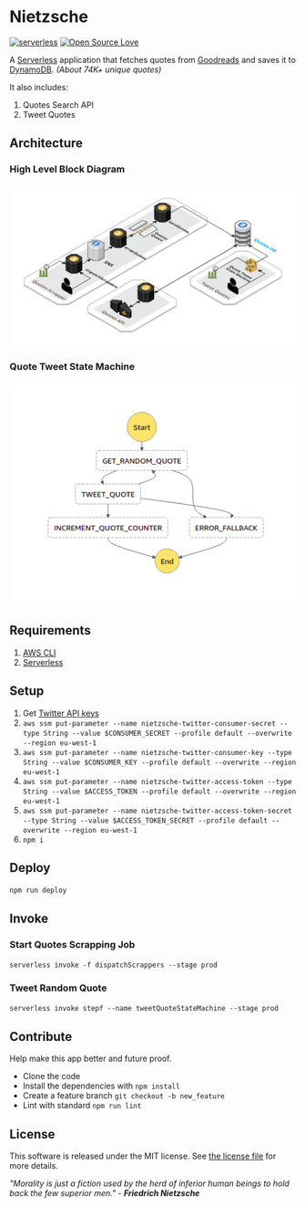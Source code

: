 # Nietzsche

[![serverless](http://public.serverless.com/badges/v3.svg)](http://www.serverless.com)
[![Open Source Love](https://badges.frapsoft.com/os/v1/open-source.svg?v=103)](https://github.com/ellerbrock/open-source-badges/)

A [Serverless](https://serverless.com) application that fetches quotes from [Goodreads](https://www.goodreads.com/quotes) and saves it to [DynamoDB](https://aws.amazon.com/dynamodb). *(About 74K+ unique quotes)*

It also includes:

1) Quotes Search API
2) Tweet Quotes

## Architecture

### High Level Block Diagram

![logo](./architecture.png "Architecture Diagram")

### Quote Tweet State Machine

![logo](./statemachine.png "Architecture Diagram")

## Requirements

1. [AWS CLI](https://docs.aws.amazon.com/cli/latest/userguide/cli-chap-install.html)
2. [Serverless](https://serverless.com)

## Setup

1. Get [Twitter API keys](https://developer.twitter.com/en/apps)
2. `aws ssm put-parameter --name nietzsche-twitter-consumer-secret --type String --value $CONSUMER_SECRET --profile default --overwrite --region eu-west-1`
3. `aws ssm put-parameter --name nietzsche-twitter-consumer-key --type String --value $CONSUMER_KEY --profile default --overwrite --region eu-west-1`
4. `aws ssm put-parameter --name nietzsche-twitter-access-token --type String --value $ACCESS_TOKEN --profile default --overwrite --region eu-west-1`
5. `aws ssm put-parameter --name nietzsche-twitter-access-token-secret --type String --value $ACCESS_TOKEN_SECRET --profile default --overwrite --region eu-west-1`
6. `npm i`

## Deploy

`npm run deploy`

## Invoke

### Start Quotes Scrapping Job

`serverless invoke -f dispatchScrappers --stage prod`

### Tweet Random Quote

`serverless invoke stepf --name tweetQuoteStateMachine --stage prod`

## Contribute

Help make this app better and future proof.

* Clone the code
* Install the dependencies with `npm install`
* Create a feature branch `git checkout -b new_feature`
* Lint with standard `npm run lint`

## License

This software is released under the MIT license. See [the license file](LICENSE) for more details.


*"Morality is just a fiction used by the herd of inferior human beings to hold back the few superior men." - **Friedrich Nietzsche***
